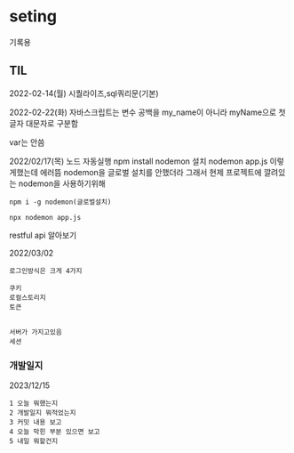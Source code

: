 # seting
기록용

## TIL
2022-02-14(월)
시퀄라이즈,sql쿼리문(기본)

2022-02-22(화)
자바스크립트는 변수 공백을 my_name이 아니라 myName으로 첫글자 대문자로 구분함

var는 안씀

2022/02/17(목)
노드 자동실행
npm install nodemon 설치
nodemon app.js 이렇게했는데 에러뜸
nodemon을 글로벌 설치를 안했더라 그래서 현제 프로젝트에 깔려있는 nodemon을 사용하기위해 
```
npm i -g nodemon(글로벌설치)

npx nodemon app.js
```
restful api 알아보기

2022/03/02

```
로그인방식은 크게 4가지

쿠키
로컬스토리지
토큰


서버가 가지고있음
세션
```
### 개발일지

2023/12/15
```
1 오늘 뭐했는지
2 개발일지 뭐적었는지
3 커밋 내용 보고
4 오늘 막힌 부분 있으면 보고
5 내일 뭐할건지
```
